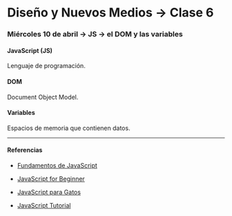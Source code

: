 # Diseño y Nuevos Medios → Clase 6  

### Miércoles 10 de abril → JS → el DOM y las variables

#### JavaScript (JS)

Lenguaje de programación.

#### DOM

Document Object Model.

#### Variables

Espacios de memoria que contienen datos.

- - - - - - -

#### Referencias

- [Fundamentos de JavaScript](https://developer.mozilla.org/es/docs/Learn/Getting_started_with_the_web/JavaScript_basics)

- [JavaScript for Beginner](http://xahlee.info/js/js_basics_index.html)

- [JavaScript para Gatos](https://jsparagatos.com/)

- [JavaScript Tutorial](https://www.w3schools.com/js/)